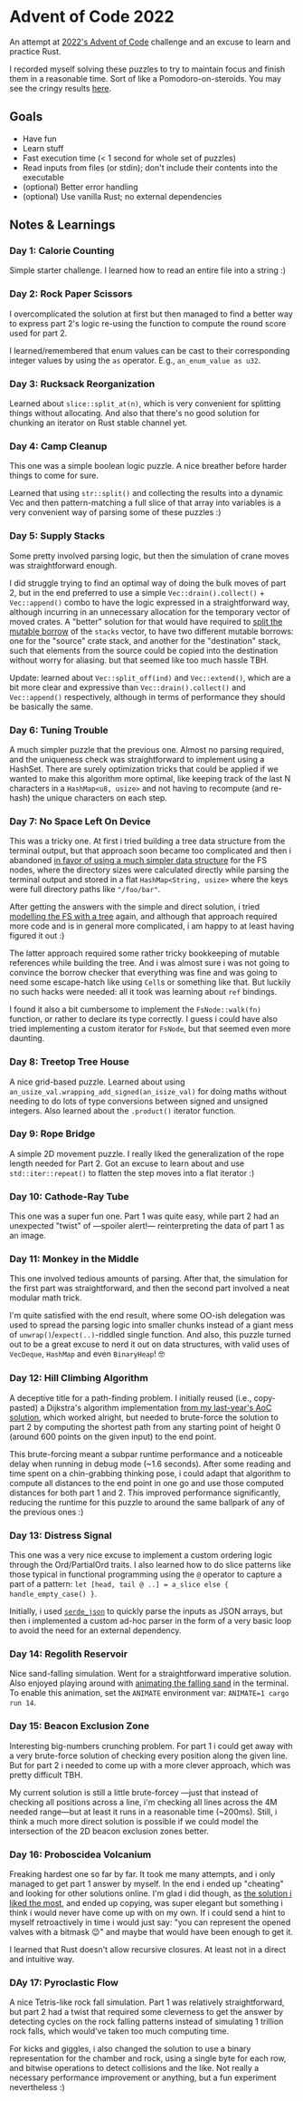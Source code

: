 # Advent of Code 2022

An attempt at [2022's Advent of Code](https://adventofcode.com/2022) challenge and an excuse to learn and practice Rust.

I recorded myself solving these puzzles to try to maintain focus and finish them in a reasonable time. Sort of like a Pomodoro-on-steroids. You may see the cringy results [here](https://www.youtube.com/playlist?list=PL3kymB6hDjyU2ptzNkLrOxsiBpl-OgDyR).

## Goals

- Have fun
- Learn stuff
- Fast execution time (< 1 second for whole set of puzzles)
- Read inputs from files (or stdin); don't include their contents into the executable
- (optional) Better error handling
- (optional) Use vanilla Rust; no external dependencies

## Notes & Learnings

### Day 1: Calorie Counting

Simple starter challenge. I learned how to read an entire file into a string :)

### Day 2: Rock Paper Scissors

I overcomplicated the solution at first but then managed to find a better way to express part 2's logic re-using the function to compute the round score used for part 2.

I learned/remembered that enum values can be cast to their corresponding integer values by using the `as` operator. E.g., `an_enum_value as u32`.

### Day 3: Rucksack Reorganization

Learned about `slice::split_at(n)`, which is very convenient for splitting things without allocating. And also that there's no good solution for chunking an iterator on Rust stable channel yet.

### Day 4: Camp Cleanup

This one was a simple boolean logic puzzle. A nice breather before harder things to come for sure.

Learned that using `str::split()` and collecting the results into a dynamic Vec and then pattern-matching a full slice of that array into variables is a very convenient way of parsing some of these puzzles :)


### Day 5: Supply Stacks

Some pretty involved parsing logic, but then the simulation of crane moves was straightforward enough.

I did struggle trying to find an optimal way of doing the bulk moves of part 2, but in the end preferred to use a simple `Vec::drain().collect()` + `Vec::append()` combo to have the logic expressed in a straightforward way, although incurring in an unnecessary allocation for the temporary vector of moved crates. A "better" solution for that would have required to [split the mutable borrow](https://doc.rust-lang.org/nomicon/borrow-splitting.html) of the `stacks` vector, to have two different mutable borrows: one for the "source" crate stack, and another for the "destination" stack, such that elements from the source could be copied into the destination without worry for aliasing. but that seemed like too much hassle TBH.

Update: learned about `Vec::split_off(ind)` and `Vec::extend()`, which are a bit more clear and expressive than `Vec::drain().collect()` and `Vec::append()` respectively, although in terms of performance they should be basically the same.

### Day 6: Tuning Trouble

A much simpler puzzle that the previous one. Almost no parsing required, and the uniqueness check was straightforward to implement using a HashSet. There are surely optimization tricks that could be applied if we wanted to make this algorithm more optimal, like keeping track of the last N characters in a `HashMap<u8, usize>` and not having to recompute (and re-hash) the unique characters on each step.

### Day 7: No Space Left On Device

This was a tricky one. At first i tried building a tree data structure from the terminal output, but that approach soon became too complicated and then i abandoned [in favor of using a much simpler data structure](src/day7.rs) for the FS nodes, where the directory sizes were calculated directly while parsing the terminal output and stored in a flat `HashMap<String, usize>` where the keys were full directory paths like `"/foo/bar"`.

After getting the answers with the simple and direct solution, i tried [modelling the FS with a tree](src/day7_tree.rs) again, and although that approach required more code and is in general more complicated, i am happy to at least having figured it out :)

The latter approach required some rather tricky bookkeeping of mutable references while building the tree. And i was almost sure i was not going to convince the borrow checker that everything was fine and was going to need some escape-hatch like using `Cell`s or something like that. But luckily no such hacks were needed: all it took was learning about `ref` bindings.

I found it also a bit cumbersome to implement the `FsNode::walk(fn)` function, or rather to declare its type correctly. I guess i could have also tried implementing a custom iterator for `FsNode`, but that seemed even more daunting.

### Day 8: Treetop Tree House

A nice grid-based puzzle. Learned about using `an_usize_val.wrapping_add_signed(an_isize_val)` for doing maths without needing to do lots of type conversions between signed and unsigned integers. Also learned about the `.product()` iterator function.

### Day 9: Rope Bridge

A simple 2D movement puzzle. I really liked the generalization of the rope length needed for Part 2. Got an excuse to learn about and use `std::iter::repeat()` to flatten the step moves into a flat iterator :)

### Day 10: Cathode-Ray Tube

This one was a super fun one. Part 1 was quite easy, while part 2 had an unexpected "twist" of —spoiler alert!— reinterpreting the data of part 1 as an image.

### Day 11: Monkey in the Middle

This one involved tedious amounts of parsing. After that, the simulation for the first part was straightforward, and then the second part involved a neat modular math trick.

I'm quite satisfied with the end result, where some OO-ish delegation was used to spread the parsing logic into smaller chunks instead of a giant mess of `unwrap()`/`expect(..)`-riddled single function. And also, this puzzle turned out to be a great excuse to nerd it out on data structures, with valid uses of `VecDeque`, `HashMap` and even `BinaryHeap`! 🤓

### Day 12: Hill Climbing Algorithm

A deceptive title for a path-finding problem. I initially reused (i.e., copy-pasted) a Dijkstra's algorithm implementation [from my last-year's AoC solution](https://github.com/epidemian/advent-of-code-2021/blob/main/src/dijkstra.rs), which worked alright, but needed to brute-force the solution to part 2 by computing the shortest path from any starting point of height 0 (around 600 points on the given input) to the end point.

This brute-forcing meant a subpar runtime performance and a noticeable delay when running in debug mode (~1.6 seconds). After some reading and time spent on a chin-grabbing thinking pose, i could adapt that algorithm to compute all distances to the end point in one go and use those computed distances for both part 1 and 2. This improved performance significantly, reducing the runtime for this puzzle to around the same ballpark of any of the previous ones :)

### Day 13: Distress Signal

This one was a very nice excuse to implement a custom ordering logic through the Ord/PartialOrd traits. I also learned how to do slice patterns like those typical in functional programming using the `@` operator to capture a part of a pattern: `let [head, tail @ ..] = a_slice else { handle_empty_case() }`.

Initially, i used [`serde_json`](https://docs.rs/serde_json/latest/serde_json/) to quickly parse the inputs as JSON arrays, but then i implemented a custom ad-hoc parser in the form of a very basic loop to avoid the need for an external dependency.

### Day 14: Regolith Reservoir

Nice sand-falling simulation. Went for a straightforward imperative solution. Also enjoyed playing around with [animating the falling sand](https://youtu.be/1-3rK491974) in the terminal. To enable this animation, set the `ANIMATE` environment var: `ANIMATE=1 cargo run 14`.

### Day 15: Beacon Exclusion Zone

Interesting big-numbers crunching problem. For part 1 i could get away with a very brute-force solution of checking every position along the given line. But for part 2 i needed to come up with a more clever approach, which was pretty difficult TBH.

My current solution is still a little brute-forcey —just that instead of checking all positions across a line, i'm checking all lines across the 4M needed range—but at least it runs in a reasonable time (~200ms). Still, i think a much more direct solution is possible if we could model the intersection of the 2D beacon exclusion zones better.

### Day 16: Proboscidea Volcanium

Freaking hardest one so far by far. It took me many attempts, and i only managed to get part 1 answer by myself. In the end i ended up "cheating" and looking for other solutions online. I'm glad i did though, as [the solution i liked the most](https://old.reddit.com/r/adventofcode/comments/zn6k1l/2022_day_16_solutions/j2xhog7/), and ended up copying, was super elegant but something i think i would never have come up with on my own. If i could send a hint to myself retroactively in time i would just say: "you can represent the opened valves with a bitmask 😉" and maybe that would have been enough to get it.

I learned that Rust doesn't allow recursive closures. At least not in a direct and intuitive way.

### DAy 17: Pyroclastic Flow

A nice Tetris-like rock fall simulation. Part 1 was relatively straightforward, but part 2 had a twist that required some cleverness to get the answer by detecting cycles on the rock falling patterns instead of simulating 1 trillion rock falls, which would've taken too much computing time.

For kicks and giggles, i also changed the solution to use a binary representation for the chamber and rock, using a single byte for each row, and bitwise operations to detect collisions and the like. Not really a necessary performance improvement or anything, but a fun experiment nevertheless :)
